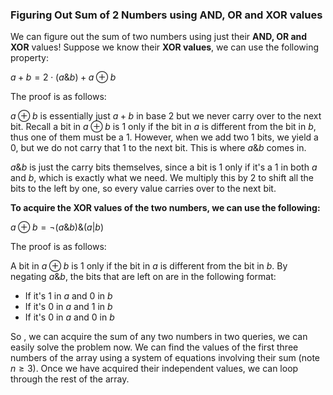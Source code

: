 ### Figuring Out Sum of 2 Numbers using AND, OR and XOR values

We can figure out the sum of two numbers using just their **AND, OR and XOR** values! 
Suppose we know their **XOR values**, we can use the following property:

$` a + b = 2 \cdot (a \& b) + a \oplus b `$

The proof is as follows:

$a \oplus b$ is essentially just $a + b$ in base $2$ but we never carry over to the next bit. Recall a bit in $a \oplus b$ is $1$ only if the bit in $a$ is different from the bit in $b$, thus one of them must be a $1$. However, when we add two $1$ bits, we yield a $0$, but we do not carry that $1$ to the next bit. 
This is where $`a \& b`$ comes in.

$`a \& b`$ is just the carry bits themselves, since a bit is $1$ only if it's a $1$ in both $a$ and $b$, which is exactly what we need. We multiply this by $2$ to shift all the bits to the left by one, so every value carries over to the next bit.

**To acquire the XOR values of the two numbers, we can use the following:**

$`a \oplus b = \lnot(a \& b) \& (a | b)`$

The proof is as follows:

A bit in $`a \oplus b`$ is $1$ only if the bit in $a$ is different from the bit in $b$. 
By negating $`a \& b`$, the bits that are left on are in the following format:

- If it's $1$ in $a$ and $0$ in $b$
- If it's $0$ in $a$ and $1$ in $b$
- If it's $0$ in $a$ and $0$ in $b$

So , we can acquire the sum of any two numbers in two queries, we can easily solve the problem now. We can find the values of the first three numbers of the array using a system of equations involving their sum (note $n \geq 3$). Once we have acquired their independent values, we can loop through the rest of the array.
